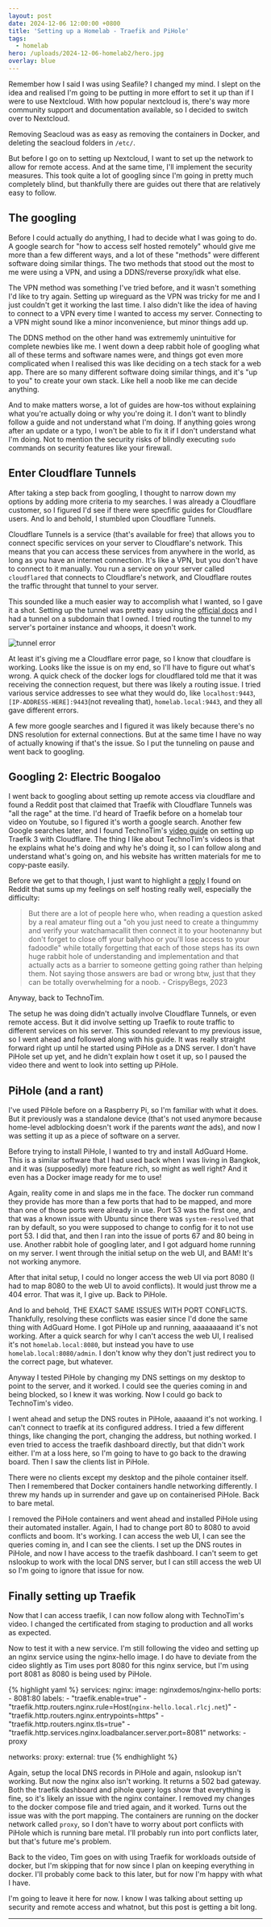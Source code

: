 ```yaml
---
layout: post
date: 2024-12-06 12:00:00 +0800
title: 'Setting up a Homelab - Traefik and PiHole'
tags:
  - homelab
hero: /uploads/2024-12-06-homelab2/hero.jpg
overlay: blue
---
```


Remember how I said I was using Seafile? I changed my mind. I slept on the idea and realised I'm going to be putting in more effort to set it up than if I were to use Nextcloud. With how popular nextcloud is, there's way more community support and documentation available, so I decided to switch over to Nextcloud.

Removing Seacloud was as easy as removing the containers in Docker, and deleting the seacloud folders in `/etc/`.

But before I go on to setting up Nextcloud, I want to set up the network to allow for remote access. And at the same time, I'll implement the security measures. This took quite a lot of googling since I'm going in pretty much completely blind, but thankfully there are guides out there that are relatively easy to follow.

## The googling

Before I could actually do anything, I had to decide what I was going to do. A google search for "how to access self hosted remotely" whould give me more than a few different ways, and a lot of these "methods" were different software doing similar things. The two methods that stood out the most to me were using a VPN, and using a DDNS/reverse proxy/idk what else.

The VPN method was something I've tried before, and it wasn't something I'd like to try again. Setting up wireguard as the VPN was tricky for me and I just couldn't get it working the last time. I also didn't like the idea of having to connect to a VPN every time I wanted to access my server. Connecting to a VPN might sound like a minor inconvenience, but minor things add up.

The DDNS method on the other hand was extrememly unintuitive for complete newbies like me. I went down a deep rabbit hole of googling what all of these terms and software names were, and things got even more complicated when I realised this was like deciding on a tech stack for a web app. There are so many different software doing similar things, and it's "up to you" to create your own stack. Like hell a noob like me can decide anything.

And to make matters worse, a lot of guides are how-tos without explaining what you're actually doing or why you're doing it. I don't want to blindly follow a guide and not understand what I'm doing. If anything goies wrong after an update or a typo, I won't be able to fix it if I don't understand what I'm doing. Not to mention the security risks of blindly executing `sudo` commands on security features like your firewall.

## Enter Cloudflare Tunnels

After taking a step back from googling, I thought to narrow down my options by adding more criteria to my searches. I was already a Cloudflare customer, so I figured I'd see if there were specfific guides for Cloudflare users. And lo and behold, I stumbled upon Cloudflare Tunnels.

Cloudflare Tunnels is a service (that's available for free) that allows you to connect specific services on your server to Cloudflare's network. This means that you can access these services from anywhere in the world, as long as you have an internet connection. It's like a VPN, but you don't have to connect to it manually. You run a service on your server called `cloudflared` that connects to Cloudflare's network, and Cloudflare routes the traffic throught that tunnel to your server.

This sounded like a much easier way to accomplish what I wanted, so I gave it a shot. Setting up the tunnel was pretty easy using the [official docs][cf-tunnel-docs] and I had a tunnel on a subdomain that I owned. I tried routing the tunnel to my server's portainer instance and whoops, it doesn't work.

![tunnel error](/uploads/2024-12-06-homelab2/cf-tunnel-502.png)

At least it's giving me a Cloudflare error page, so I know that cloudfare is working. Looks like the issue is on my end, so I'll have to figure out what's wrong. A quick check of the docker logs for cloudflared told me that it was receiving the connection request, but there was likely a routing issue. I tried various service addresses to see what they would do, like `localhost:9443`, `[IP-ADDRESS-HERE]:9443`(not revealing that), `homelab.local:9443`, and they all gave different errors. 

A few more google searches and I figured it was likely because there's no DNS resolution for external connections. But at the same time I have no way of actually knowing if that's the issue. So I put the tunneling on pause and went back to googling.

## Googling 2: Electric Boogaloo

I went back to googling about setting up remote access via cloudflare and found a Reddit post that claimed that Traefik with Cloudflare Tunnels was "all the rage" at the time. I'd heard of Traefik before on a homelab tour video on Youtube, so I figured it's worth a google search. Another few Google searches later, and I found TechnoTim's [video guide][technotim-traefik-video] on setting up Traefik 3 with Cloudflare. The thing I like about TechnoTim's videos is that he explains what he's doing and why he's doing it, so I can follow along and understand what's going on, and his website has written materials for me to copy-paste easily.

Before we get to that though, I just want to highlight a [reply][reddit-reply] I found on Reddit that sums up my feelings on self hosting really well, especially the difficulty:

> But there are a lot of people here who, when reading a question asked by a real amateur fling out a "oh you just need to create a thingummy and verify your watchamacallit then connect it to your hootenanny but don't forget to close off your ballyhoo or you'll lose access to your fadoodle" while totally forgetting that each of those steps has its own huge rabbit hole of understanding and implementation and that actually acts as a barrier to someone getting going rather than helping them. Not saying those answers are bad or wrong btw, just that they can be totally overwhelming for a noob. - CrispyBegs, 2023

Anyway, back to TechnoTim.

The setup he was doing didn't actually involve Cloudflare Tunnels, or even remote access. But it did involve setting up Traefik to route traffic to different services on his server. This sounded relevant to my previous issue, so I went ahead and followed along with his guide. It was really straight forward right up until he started using PiHole as a DNS server. I don't have PiHole set up yet, and he didn't explain how t oset it up, so I paused the video there and went to look into setting up PiHole.

## PiHole (and a rant)

I've used PiHole before on a Raspberry Pi, so I'm familiar with what it does. But it previously was a standalone device (that's not used anymore because home-level adblocking doesn't work if the parents _want_ the ads), and now I was setting it up as a piece of software on a server.

Before trying to install PiHole, I wanted to try and install AdGuard Home. This is a similar software that I had used back when I was living in Bangkok, and it was (supposedly) more feature rich, so might as well right? And it even has a Docker image ready for me to use!

Again, reality come in and slaps me in the face. The docker run command they provide has more than a few ports that had to be mapped, and more than one of those ports were already in use. Port 53 was the first one, and that was a known issue with Ubuntu since there was `system-resolved` that ran by default, so you were supposed to change to config for it to not use port 53. I did that, and then I ran into the issue of ports 67 and 80 being in use. Another rabbit hole of googling later, and I got adguard home running on my server. I went through the initial setup on the web UI, and BAM! It's not working anymore.

After that inital setup, I could no longer access the web UI via port 8080 (I had to map 8080 to the web UI to avoid conflicts). It would just throw me a 404 error. That was it, I give up. Back to PiHole.

And lo and behold, THE EXACT SAME ISSUES WITH PORT CONFLICTS. Thankfully, resolving these conflicts was easier since I'd done the same thing with AdGuard Home. I got PiHole up and running, aaaaaaaand it's not working. After a quick search for why I can't access the web UI, I realised it's not `homelab.local:8080`, but instead you have to use `homelab.local:8080/admin`. I don't know why they don't just redirect you to the correct page, but whatever.

Anyway I tested PiHole by changing my DNS settings on my desktop to point to the server, and it worked. I could see the queries coming in and being blocked, so I knew it was working. Now I could go back to TechnoTim's video.

I went ahead and setup the DNS routes in PiHole, aaaaand it's not working. I can't connect to traefik at its configured address. I tried a few different things, like changing the port, changing the address, but nothing worked. I even tried to access the traefik dashboard directly, but that didn't work either. I'm at a loss here, so I'm going to have to go back to the drawing board. Then I saw the clients list in PiHole. 

There were no clients except my desktop and the pihole container itself. Then I remembered that Docker containers handle networking differently. I threw my hands up in surrender and gave up on containerised PiHole. Back to bare metal.

I removed the PiHole containers and went ahead and installed PiHole using their automated installer. Again, I had to change port 80 to 8080 to avoid conflicts and boom. It's working. I can access the web UI, I can see the queries coming in, and I can see the clients. I set up the DNS routes in PiHole, and now I have access to the traefik dashboard. I can't seem to get nslookup to work with the local DNS server, but I can still access the web UI so I'm going to ignore that issue for now.

## Finally setting up Traefik

Now that I can access traefik, I can now follow along with TechnoTim's video. I changed the certificated from staging to production and all works as expected.

Now to test it with a new service. I'm still following the video and setting up an nginx service using the nginx-hello image. I do have to deviate from the cideo slightly as Tim uses port 8080 for this nginx service, but I'm using port 8081 as 8080 is being used by PiHole. 

{% highlight yaml %}
services:
  nginx:
    image: nginxdemos/nginx-hello
    ports:
      - 8081:80
    labels:
      - "traefik.enable=true"
      - "traefik.http.routers.nginx.rule=Host(`nginx-hello.local.rlcj.net`)"
      - "traefik.http.routers.nginx.entrypoints=https"
      - "traefik.http.routers.nginx.tls=true"
      - "traefik.http.services.nginx.loadbalancer.server.port=8081"
    networks:
      - proxy

networks:
  proxy:
    external: true
{% endhighlight %}

Again, setup the local DNS records in PiHole and again, nslookup isn't working. But now the nginx also isn't working. It returns a 502 bad gateway. Both the traefik dashboard and pihole query logs show that everything is fine, so it's likely an issue with the nginx container. I removed my changes to the docker compose file and tried again, and it worked. Turns out the issue was with the port mapping. The containers are running on the docker network called `proxy`, so I don't have to worry about port conflicts with PiHole which is running bare metal. I'll probably run into port conflicts later, but that's future me's problem.

Back to the video, Tim goes on with using Traefik for workloads outside of docker, but I'm skipping that for now since I plan on keeping everything in docker. I'll probably come back to this later, but for now I'm happy with what I have.

I'm going to leave it here for now. I know I was talking about setting up security and remote access and whatnot, but this post is getting a bit long.

<hr>

[cf-tunnel-docs]: https://developers.cloudflare.com/cloudflare-one/connections/connect-networks/
[technotim-traefik-video]: https://www.youtube.com/watch?v=Vc9m6g6YpFc
[reddit-reply]: https://www.reddit.com/r/selfhosted/comments/133rr6n/comment/jieshxj/